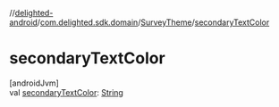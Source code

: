 //[delighted-android](../../../index.md)/[com.delighted.sdk.domain](../index.md)/[SurveyTheme](index.md)/[secondaryTextColor](secondary-text-color.md)

# secondaryTextColor

[androidJvm]\
val [secondaryTextColor](secondary-text-color.md): [String](https://kotlinlang.org/api/latest/jvm/stdlib/kotlin/-string/index.html)
